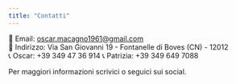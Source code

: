 ```yaml
---
title: "Contatti"
---
```


📧 Email: oscar.macagno1961@gmail.com  
📍 Indirizzo: Via San Giovanni 19 - Fontanelle di Boves (CN) - 12012  
📞 Oscar: +39 349 47 36 914
📞 Patrizia: +39 349 649 7088

Per maggiori informazioni scrivici o seguici sui social.